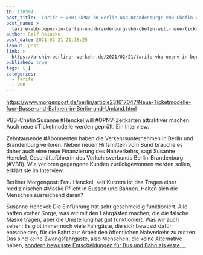 ```yaml
---
ID: 128594
post_title: 'Tarife + VBB: ÖPNV in Berlin und Brandenburg: VBB-Chefin will neue Ticketmodelle aus Berliner Morgenpost'
post_name: >
  tarife-vbb-oepnv-in-berlin-und-brandenburg-vbb-chefin-will-neue-ticketmodelle-aus-berliner-morgenpost
author: Ralf Reineke
post_date: 2021-02-21 21:18:25
layout: post
link: >
  https://archiv.berliner-verkehr.de/2021/02/21/tarife-vbb-oepnv-in-berlin-und-brandenburg-vbb-chefin-will-neue-ticketmodelle-aus-berliner-morgenpost/
published: true
tags: [ ]
categories:
  - Tarife
  - VBB
---
```

https://www.morgenpost.de/berlin/article231617047/Neue-Ticketmodelle-fuer-Busse-und-Bahnen-in-Berlin-und-Umland.html

VBB-Chefin Susanne #Henckel will #ÖPNV-Zeitkarten attraktiver machen. Auch neue #Ticketmodelle werden geprüft. Ein Interview.

Zehntausende #Abonnenten haben die Verkehrsunternehmen in Berlin und Brandenburg verloren. Neben neuen Hilfsmitteln vom Bund brauche es daher auch eine neue Finanzierung des Nahverkehrs, sagt Susanne Henckel, Geschäftsführerin des Verkehrsverbunds Berlin-Brandenburg (#VBB). Wie verloren gegangene Kunden zurückgewonnen werden sollen, erklärt sie im Interview.

Berliner Morgenpost: Frau Henckel, seit Kurzem ist das Tragen einer medizinischen #Maske Pflicht in Bussen und Bahnen. Halten sich die Menschen ausreichend daran?

Susanne Henckel: Die Einführung hat sehr geschmeidig funktioniert. Alle hatten vorher Sorge, was wir mit den Fahrgästen machen, die die falsche Maske tragen, aber die Umstellung hat gut funktioniert. Was wir auch sehen: Es gibt immer noch viele Fahrgäste, die sich bewusst dafür entscheiden, für die Fahrt zur Arbeit den öffentlichen Nahverkehr zu nutzen. Das sind keine Zwangsfahrgäste, also Menschen, die keine Alternative haben, <a href="https://www.morgenpost.de/berlin/article231617047/Neue-Ticketmodelle-fuer-Busse-und-Bahnen-in-Berlin-und-Umland.html">sondern bewusste Entscheidungen für Bus und Bahn als erste ...</a>